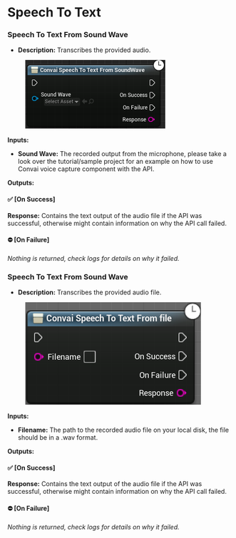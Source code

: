 # Speech To Text

### Speech To Text From Sound Wave

* **Description:** Transcribes the provided audio.

<figure><img src="../../../.gitbook/assets/image (158).png" alt=""><figcaption></figcaption></figure>

**Inputs:**

* **Sound Wave:** The recorded output from the microphone, please take a look over the tutorial/sample project for an example on how to use Convai voice capture component with the API.

**Outputs:**

#### ✅ \[On Success]

**Response:** Contains the text output of the audio file if the API was successful, otherwise might contain information on why the API call failed.

#### ⛔ \[On Failure]&#x20;

_Nothing is returned, check logs for details on why it failed._

### Speech To Text From Sound Wave

* **Description:** Transcribes the provided audio file.

<figure><img src="../../../.gitbook/assets/image (199).png" alt=""><figcaption></figcaption></figure>

**Inputs:**

* **Filename:** The path to the recorded audio file on your local disk, the file should be in a .wav format.

**Outputs:**

#### ✅ \[On Success]

**Response:** Contains the text output of the audio file if the API was successful, otherwise might contain information on why the API call failed.

#### ⛔ \[On Failure]&#x20;

_Nothing is returned, check logs for details on why it failed._

